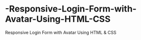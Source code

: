 # -Responsive-Login-Form-with-Avatar-Using-HTML-CSS
 Responsive Login Form with Avatar Using HTML &amp; CSS

